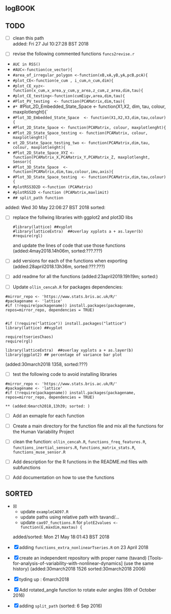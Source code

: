 logBOOK
---




## TODO


* [ ] clean this path  
	added: Fri 27 Jul 10:27:28 BST 2018  



* [ ] revise the following commented functions `funcs2revise.r`  

* `AUC in RSS()`
* `#AUC<-function(ce_vector){`
* `#area_of_irregular_polygon <-function(xB,xA,yB,yA,pcB,pcA){`
* `#plot_CE<-function(e_cum , i_cum,n_cum,dim){`
* `#plot_CE_xyz<-function(x_cum,x_area,y_cum,y_area,z_cum,z_area,dim,tau){`
* `#plot_CE_testing<-function(cumEigv,area,dim,tau){`
* `#Plot_PV_testing  <- function(PCAMatrix,dim,tau){`
* `#* `#Plot_2D_Embedded_State_Space <- function(X1,X2, dim, tau, colour, maxplotlenght){`
* `#Plot_3D_Embedded_State_Space  <- function(X1,X2,X3,dim,tau,colour){`
* `#Plot_2D_State_Space <- function(PCAMatrix, colour, maxplotlenght){`
* `#Plot_2D_State_Space_testing <- function(PCAMatrix, colour, maxplotlenght){`
* `ot_2D_State_Space_testing_two <- function(PCAMatrix,dim,tau, colour, maxplotlenght){`
* `#Plot_2D_State_Space_XYZ <- function(PCAMatrix_X,PCAMatrix_Y,PCAMatrix_Z, maxplotlenght, Sensor){`
* `#Plot_3D_State_Space  <- function(PCAMatrix,dim,tau,colour,imu,axis){`
* `#Plot_3D_State_Space_testing  <- function(PCAMatrix,dim,tau,colour){`
* `#plotRSS3D2D <-function (PCAMatrix)`
* `#plotRSS2D <-function (PCAMatrix,maxlimit)`
* `## split_path function  `

added: Wed 30 May 22:06:27 BST 2018
sorted: 



* [ ] replace the follwing libraries with ggplot2 and plot3D libs
	```
	#library(lattice) ##xyplot
	#library(latticeExtra)  ##overlay xyplots a + as.layer(b)
	#require(rgl)
	```
	and update the lines of code that use those functions
	(added:4may2018.14h06m, sorted:???.???)



* [ ] add versions for each of the functions when exporting 
	(added:28april2018.13h36m, sorted:???.???)

* [ ] add readme for all the functions
	(added:23april2019.19h19m; sorted:)

* [ ] Update `ollin_cencah.R` for packages dependencies:

```
#mirror_repo <- 'https://www.stats.bris.ac.uk/R/'
#packagename <- 'lattice'
#if (!require(packagename)) install.packages(packagename, repos=mirror_repo, dependencies = TRUE) 


#if (!require("lattice")) install.packages("lattice")
library(lattice) ##xyplot

require(tseriesChaos)
require(rgl)

library(latticeExtra)  ##overlay xyplots a + as.layer(b)
library(ggplot2) ## percentage of variance bar plot

```

(added:30march2018 1358, sorted:???)





* [ ] test the following code to avoid installing libraries 
```
#mirror_repo <- 'https://www.stats.bris.ac.uk/R/'
#packagename <- 'lattice'
#if (!require(packagename)) install.packages(packagename, repos=mirror_repo, dependencies = TRUE) 
```
	** (added:6march2018,13h39; sorted: )

* [ ] Add an exmaple for each function

* [ ] Create a main directory for the function file and mix all the functions for   the Human Variability Project


* [ ] clean the function: `ollin_cencah.R`, `functions_freq_features.R`,
`functions_inertial_sensors.R`, `functions_matrix_stats.R`, `functions_muse_sensor.R`

* [ ] Add description for the R functions in the README.md files with subfunctions

* [ ] Add documentation on how to use the functions


## SORTED

* [x] 	* update `exampleCAO97.R`
	* update paths using relative path with tavand/...
	* update `cao97_functions.R` for `plotE2values <- function(E,maxdim,maxtau) {`
	

	added/sorted: Mon 21 May 18:01:43 BST 2018


* [x] adding `functions_extra_nonlinearTseries.R` on 23 April 2018


* [x] create an independent repository with proper name  (tavand)
	[Tools-for-analysis-of-variability-with-nonlinear-dynamics] 
	(use the same history)
	(added:30march2018 1526 sorted:30march2018 2006)



* [x] tyding up : 6march2018
* [x]  Add rotated_angle function to rotate euler angles (6th of October 2016)
* [x] adding `split_path` (sorted: 6 Sep 2016)


